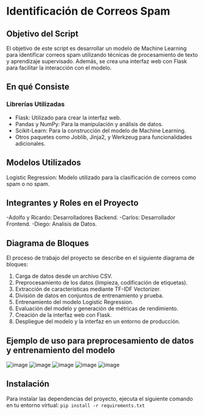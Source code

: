# Identificación de Correos Spam
## Objetivo del Script
El objetivo de este script es desarrollar un modelo de Machine Learning para identificar correos spam utilizando técnicas de procesamiento de texto y aprendizaje supervisado. Además, se crea una interfaz web con Flask para facilitar la interacción con el modelo.

## En qué Consiste
### Librerías Utilizadas
- Flask: Utilizado para crear la interfaz web.
- Pandas y NumPy: Para la manipulación y análisis de datos.
- Scikit-Learn: Para la construcción del modelo de Machine Learning.
- Otros paquetes como Joblib, Jinja2, y Werkzeug para funcionalidades adicionales.

## Modelos Utilizados
Logistic Regression: Modelo utilizado para la clasificación de correos como spam o no spam.

## Integrantes y Roles en el Proyecto
-Adolfo y  Ricardo: Desarrolladores Backend.
-Carlos: Desarrollador Frontend.
-Diego: Analisis de Datos.

## Diagrama de Bloques
El proceso de trabajo del proyecto se describe en el siguiente diagrama de bloques:
1. Carga de datos desde un archivo CSV.
2. Preprocesamiento de los datos (limpieza, codificación de etiquetas).
3. Extracción de características mediante TF-IDF Vectorizer.
4. División de datos en conjuntos de entrenamiento y prueba.
5. Entrenamiento del modelo Logistic Regression.
6. Evaluación del modelo y generación de métricas de rendimiento.
7. Creación de la interfaz web con Flask.
8. Despliegue del modelo y la interfaz en un entorno de producción.


## Ejemplo de uso para preprocesamiento de datos y entrenamiento del modelo

![image](https://github.com/RicardoJGM/web-service-IA/assets/166866230/8c45b9e8-cbbd-45d8-b023-578cf7bd3a18)
![image](https://github.com/RicardoJGM/web-service-IA/assets/166866230/2ecbc425-9ab6-412b-ba6c-e9a31a5c2d6b)
![image](https://github.com/RicardoJGM/web-service-IA/assets/166866230/336d7bb9-ace5-469e-b649-c4d45cd1db98)
![image](https://github.com/RicardoJGM/web-service-IA/assets/166866230/4129b8a8-1500-4bc5-a4d3-56b0fb30b875)
![image](https://github.com/RicardoJGM/web-service-IA/assets/166866230/d1a268f7-ced1-4480-ab0b-74824ae6dc00)

## Instalación
Para instalar las dependencias del proyecto, ejecuta el siguiente comando en tu entorno virtual:
`pip install -r requirements.txt`
